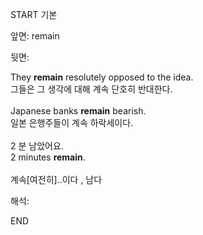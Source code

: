 START
기본

앞면:
remain


뒷면:
<div>They <strong>remain</strong> resolutely opposed to the idea. </div>그들은 그 생각에 대해 계속 단호히 반대한다.<br><br><div>Japanese banks <strong>remain</strong> bearish. </div><div><div>일본 은행주들이 계속 하락세이다.</div></div><div><br></div><div><div><div>2 분 남았어요.</div></div><div><div>2 minutes <strong>remain</strong>.</div></div></div><br>계속[여전히]..이다 , 남다<br>


해석:

END